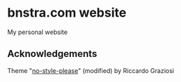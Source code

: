 # bnstra.com website
My personal website

## Acknowledgements
Theme "[no-style-please](https://github.com/riggraz/no-style-please)" (modified) by Riccardo Graziosi 